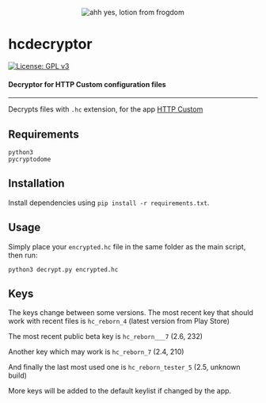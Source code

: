 <p align="center">
<img src="https://github.com/hctools/hcdecryptor/blob/master/lotion_from_frogdom.jpg?raw=true" alt="ahh yes, lotion from frogdom"/>

# hcdecryptor

[![License: GPL v3](https://img.shields.io/badge/License-GPLv3-blue.svg)](https://www.gnu.org/licenses/gpl-3.0)

#### Decryptor for HTTP Custom configuration files 

</p>

<hr />

Decrypts files with `.hc` extension, for the app [HTTP Custom](https://play.google.com/store/apps/details?id=xyz.easypro.httpcustom)

## Requirements

    python3
    pycryptodome

## Installation

Install dependencies using `pip install -r requirements.txt`.

## Usage

Simply place your `encrypted.hc` file in the same folder as the main script, then run:

    python3 decrypt.py encrypted.hc

## Keys

The keys change between some versions. The most recent key that should work with recent files is `hc_reborn_4` (latest version from Play Store)

The most recent public beta key is `hc_reborn___7` (2.6, 232)

Another key which may work is `hc_reborn_7` (2.4, 210)

And finally the last most used one is `hc_reborn_tester_5` (2.5, unknown build)

More keys will be added to the default keylist if changed by the app.

